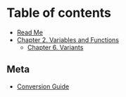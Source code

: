 # Table of contents

* [Read Me](README.md)
* [Chapter 2. Variables and Functions](chapter-2.-variables-and-functions/README.md)
  * [Chapter 6. Variants](chapter-2.-variables-and-functions/chapter-6.-variants.md)

## Meta

* [Conversion Guide](meta/conversion-guide.md)

